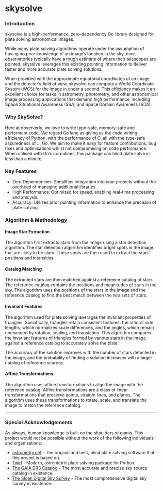 # skysolve

### Introduction

skysolve is a high-performance, zero-dependency Go library designed for plate solving astronomical images.

While many plate solving algorithms operate under the assumption of having no prior knowledge of an image’s location in the sky, most observatories typically have a rough estimate of where their telescopes are pointed. skysolve leverages this existing pointing information to deliver faster and more accurate plate solving solutions.

When provided with the approximate equatorial coordinates of an image and the detector’s field of view, skysolve can compute a World Coordinate System (WCS) for the image in under a second. This efficiency makes it an excellent choice for tasks in astrometry, photometry, and other astronomical image processing applications that demand high performance, including Space Situational Awareness (SSA) and Space Domain Awareness (SDA).

### Why SkySolve?

Here at observerly, we love to write type-safe, memory-safe and performant code. We regard Go lang as giving us the code writing-efficiency of Python, with the performance of C, all with the type-safe assuredness of ... Go. We aim to make it easy for feature contributions, bug fixes and optimisations whilst not compromising on code performance. When utilised with Go's coroutines, this package can blind plate solve in less than a minute.

### Key Features

- Zero Dependencies: Simplifies integration into your projects without the overhead of managing additional libraries.
- High Performance: Optimized for speed, enabling real-time processing and analysis.
- Accuracy: Utilizes prior pointing information to enhance the precision of plate solving.

### Algorithm & Methodology

#### Image Star Extraction

The algorithm first extracts stars from the image using a star detection algorithm. The star detection algorithm identifies bright spots in the image that are likely to be stars. These spots are then used to extract the stars' positions and intensities.

#### Catalog Matching

The extracted stars are then matched against a reference catalog of stars. The reference catalog contains the positions and magnitudes of stars in the sky. The algorithm uses the positions of the stars in the image and the reference catalog to find the best match between the two sets of stars.

#### Invariant Features

The algorithm used for plate solving leverages the invariant properties of triangles. Specifically, triangles retain consistent features: the ratio of side lengths, which normalizes scale differences, and the angles, which remain unchanged by rotation, scaling, and translation. This algorithm compares the invariant features of triangles formed by various stars in the image against a reference catalog to accurately solve the plate.

The accuracy of the solution improves with the number of stars detected in the image, and the probability of finding a solution increases with a larger catalog of reference sources.

#### Affine Transformations

The algorithm uses affine transformations to align the image with the reference catalog. Affine transformations are a class of linear transformations that preserve points, straight lines, and planes. The algorithm uses these transformations to rotate, scale, and translate the image to match the reference catalog.

---

### Special Acknowledgements

As always, human knowledge is built on the shoulders of giants. This project would not be possible without the work of the following individuals and organizations:

- [astrometry.net](https://aa.usno.navy.mil/software/novas/novas_info.php) - The original and best, blind plate solving software that this project is based on.
- [Twirl](https://github.com/lgrcia/twirl) - Modern, astrometric plate solving package for Python.
- [The GAIA DR3 Catalog](https://www.cosmos.esa.int/web/gaia/dr3) - The most accurate and precise sky source catalog in existence.
- [The Sloan Digital Sky Survey](https://www.sdss.org/) - The most comprehensive digital sky survey in existence.
